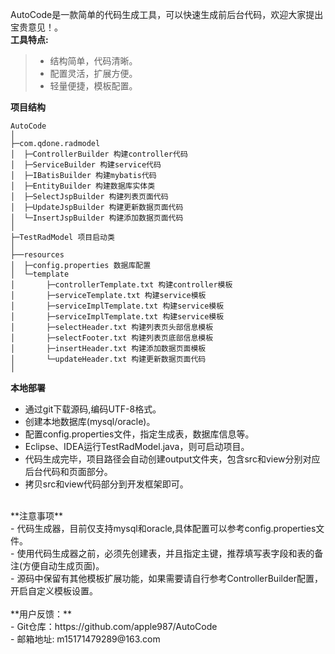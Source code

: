 AutoCode是一款简单的代码生成工具，可以快速生成前后台代码，欢迎大家提出宝贵意见！。<br>
**工具特点:**<br>
> * 结构简单，代码清晰。<br>
> * 配置灵活，扩展方便。<br>
> * 轻量便捷，模板配置。<br>

**项目结构**
```
AutoCode
│ 
├─com.qdone.radmodel 
│  ├─ControllerBuilder 构建controller代码
│  ├─ServiceBuilder 构建service代码
│  ├─IBatisBuilder 构建mybatis代码
│  ├─EntityBuilder 构建数据库实体类
│  ├─SelectJspBuilder 构建列表页面代码
│  ├─UpdateJspBuilder 构建更新数据页面代码
│  └─InsertJspBuilder 构建添加数据页面代码
│ 
├─TestRadModel 项目启动类
│  
├──resources 
│  ├─config.properties 数据库配置
│  └─template 
│       ├─controllerTemplate.txt 构建controller模板
│       ├─serviceTemplate.txt 构建service模板
│       ├─serviceImplTemplate.txt 构建service模板
│       ├─serviceImplTemplate.txt 构建service模板
│       ├─selectHeader.txt 构建列表页头部信息模板
│       ├─selectFooter.txt 构建列表页底部信息模板
│       ├─insertHeader.txt 构建添加数据页面模板
│       └─updateHeader.txt 构建更新数据页面代码
│ 
```
**本地部署**<br>
- 通过git下载源码,编码UTF-8格式。<br>
- 创建本地数据库(mysql/oracle)。<br>
- 配置config.properties文件，指定生成表，数据库信息等。<br>
- Eclipse、IDEA运行TestRadModel.java，则可启动项目。<br>
- 代码生成完毕，项目路径会自动创建output文件夹，包含src和view分别对应后台代码和页面部分。<br>
- 拷贝src和view代码部分到开发框架即可。<br>
<br>
**注意事项**<br>
- 代码生成器，目前仅支持mysql和oracle,具体配置可以参考config.properties文件。<br>
- 使用代码生成器之前，必须先创建表，并且指定主键，推荐填写表字段和表的备注(方便自动生成页面)。<br>
- 源码中保留有其他模板扩展功能，如果需要请自行参考ControllerBuilder配置，开启自定义模板设置。<br>
<br>
**用户反馈：**<br>
- Git仓库：https://github.com/apple987/AutoCode <br>
- 邮箱地址: m15171479289@163.com <br>
